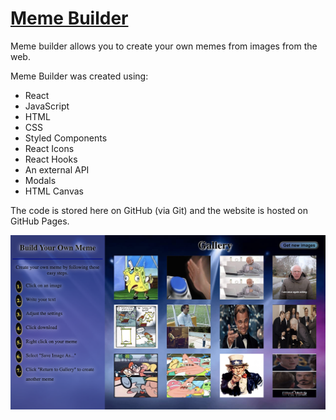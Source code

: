 # [Meme Builder](https://sgedye.github.io/meme-builder)

Meme builder allows you to create your own memes from images from the web.

Meme Builder was created using:
- React
- JavaScript
- HTML
- CSS
- Styled Components
- React Icons
- React Hooks
- An external API
- Modals
- HTML Canvas

The code is stored here on GitHub (via Git) and the website is hosted on GitHub Pages.

![Meme Builder](https://github.com/sgedye/meme-builder/blob/master/meme-builder.png)
